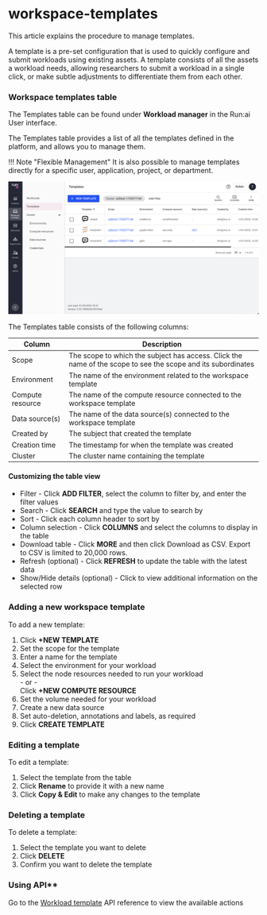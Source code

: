 # workspace-templates

This article explains the procedure to manage templates.

A template is a pre-set configuration that is used to quickly configure and submit workloads using existing assets. A template consists of all the assets a workload needs, allowing researchers to submit a workload in a single click, or make subtle adjustments to differentiate them from each other.

### Workspace templates table

The Templates table can be found under **Workload manager** in the Run:ai User interface.

The Templates table provides a list of all the templates defined in the platform, and allows you to manage them.

!!! Note "Flexible Management" It is also possible to manage templates directly for a specific user, application, project, or department.

![](../workload-assets/img/template-table.png)

The Templates table consists of the following columns:

| Column           | Description                                                                                                  |
| ---------------- | ------------------------------------------------------------------------------------------------------------ |
| Scope            | The scope to which the subject has access. Click the name of the scope to see the scope and its subordinates |
| Environment      | The name of the environment related to the workspace template                                                |
| Compute resource | The name of the compute resource connected to the workspace template                                         |
| Data source(s)   | The name of the data source(s) connected to the workspace template                                           |
| Created by       | The subject that created the template                                                                        |
| Creation time    | The timestamp for when the template was created                                                              |
| Cluster          | The cluster name containing the template                                                                     |

#### Customizing the table view

* Filter - Click **ADD FILTER**, select the column to filter by, and enter the filter values
* Search - Click **SEARCH** and type the value to search by
* Sort - Click each column header to sort by
* Column selection - Click **COLUMNS** and select the columns to display in the table
* Download table - Click **MORE** and then click Download as CSV. Export to CSV is limited to 20,000 rows.
* Refresh (optional) - Click **REFRESH** to update the table with the latest data
* Show/Hide details (optional) - Click to view additional information on the selected row

### Adding a new workspace template

To add a new template:

1. Click **+NEW TEMPLATE**
2. Set the scope for the template
3. Enter a name for the template
4. Select the environment for your workload
5. Select the node resources needed to run your workload\
   \- or -\
   Click **+NEW COMPUTE RESOURCE**
6. Set the volume needed for your workload
7. Create a new data source
8. Set auto-deletion, annotations and labels, as required
9. Click **CREATE TEMPLATE**

### Editing a template

To edit a template:

1. Select the template from the table
2. Click **Rename** to provide it with a new name
3. Click **Copy & Edit** to make any changes to the template

### Deleting a template

To delete a template:

1. Select the template you want to delete
2. Click **DELETE**
3. Confirm you want to delete the template

### Using API\*\*

Go to the [Workload template](https://app.run.ai/api/docs#tag/Template) API reference to view the available actions
